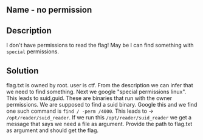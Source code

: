 ## Name - no permission

## Description
I don't have permissions to read the flag! May be I can find something with `special` permissions. 

## Solution

flag.txt is owned by root. user is ctf. From the description we can infer that we need to find something. Next we google "special permissions linux". This leads to suid,guid. These are binaries that run with the owner permissions. We are supposed to find a suid binary. Google this and we find one such command is `find / -perm /4000`. This leads to -> `/opt/reader/suid_reader`. If we run this `/opt/reader/suid_reader` we get a message that says we need a file as argument. Provide the path to flag.txt as argument and should get the flag.
